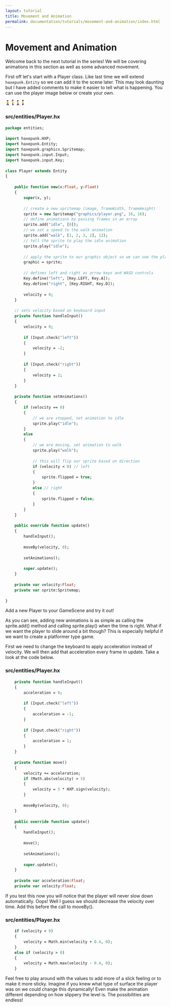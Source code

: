 ```yaml
---
layout: tutorial
title: Movement and Animation
permalink: documentation/tutorials/movement-and-animation/index.html
---
```


# Movement and Animation

Welcome back to the next tutorial in the series! We will be covering animations in this section as well as some advanced movement.

First off let's start with a Player class. Like last time we will extend `haxepunk.Entity` so we can add it to the scene later. This may look daunting but I have added comments to make it easier to tell what is happening. You can use the player image below or create your own.

![Player Image](/documentation/tutorials/images/player.png)

### src/entities/Player.hx

```haxe
package entities;

import haxepunk.HXP;
import haxepunk.Entity;
import haxepunk.graphics.Spritemap;
import haxepunk.input.Input;
import haxepunk.input.Key;

class Player extends Entity
{

	public function new(x:Float, y:Float)
	{
		super(x, y);

		// create a new spritemap (image, frameWidth, frameHeight)
		sprite = new Spritemap("graphics/player.png", 16, 16);
		// define animations by passing frames in an array
		sprite.add("idle", [0]);
		// we set a speed to the walk animation
		sprite.add("walk", [1, 2, 3, 2], 12);
		// tell the sprite to play the idle animation
		sprite.play("idle");

		// apply the sprite to our graphic object so we can see the player
		graphic = sprite;

		// defines left and right as arrow keys and WASD controls
		Key.define("left", [Key.LEFT, Key.A]);
		Key.define("right", [Key.RIGHT, Key.D]);

		velocity = 0;
	}

	// sets velocity based on keyboard input
	private function handleInput()
	{
		velocity = 0;

		if (Input.check("left"))
		{
			velocity = -2;
		}

		if (Input.check("right"))
		{
			velocity = 2;
		}
	}

	private function setAnimations()
	{
		if (velocity == 0)
		{
			// we are stopped, set animation to idle
			sprite.play("idle");
		}
		else
		{
			// we are moving, set animation to walk
			sprite.play("walk");

			// this will flip our sprite based on direction
			if (velocity < 0) // left
			{
				sprite.flipped = true;
			}
			else // right
			{
				sprite.flipped = false;
			}
		}
	}

	public override function update()
	{
		handleInput();

		moveBy(velocity, 0);

		setAnimations();

		super.update();
	}

	private var velocity:Float;
	private var sprite:Spritemap;

}
```

Add a new Player to your GameScene and try it out!

As you can see, adding new animations is as simple as calling the sprite.add() method and calling sprite.play() when the time is right. What if we want the player to slide around a bit though? This is especially helpful if we want to create a platformer type game.

First we need to change the keyboard to apply acceleration instead of velocity. We will then add that acceleration every frame in update. Take a look at the code below.

### src/entities/Player.hx

```haxe
	private function handleInput()
	{
		acceleration = 0;

		if (Input.check("left"))
		{
			acceleration = -1;
		}

		if (Input.check("right"))
		{
			acceleration = 1;
		}
	}

	private function move()
	{
		velocity += acceleration;
		if (Math.abs(velocity) > 5)
		{
			velocity = 5 * HXP.sign(velocity);
		}

		moveBy(velocity, 0);
	}

	public override function update()
	{
		handleInput();

		move();

		setAnimations();

		super.update();
	}

	private var acceleration:Float;
	private var velocity:Float;
```

If you test this now you will notice that the player will never slow down automatically. Oops! Well I guess we should decrease the velocity over time. Add this before the call to moveBy().

### src/entities/Player.hx

```haxe
	if (velocity < 0)
	{
		velocity = Math.min(velocity + 0.4, 0);
	}
	else if (velocity > 0)
	{
		velocity = Math.max(velocity - 0.4, 0);
	}
```

Feel free to play around with the values to add more of a slick feeling or to make it more sticky. Imagine if you knew what type of surface the player was on we could change this dynamically! Even make the animation different depending on how slippery the level is. The possibilities are endless!
